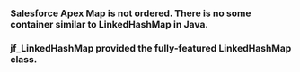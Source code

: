 ### Salesforce Apex Map is not ordered. There is no some container similar to LinkedHashMap in Java.
### jf_LinkedHashMap provided the fully-featured LinkedHashMap class.


